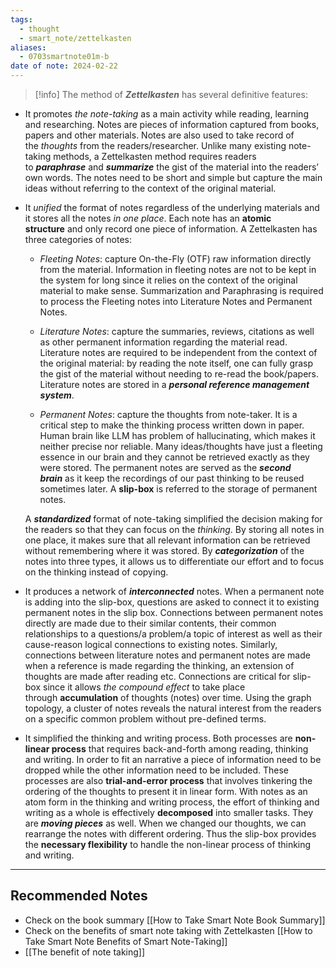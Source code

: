 ```yaml
---
tags:
  - thought
  - smart_note/zettelkasten
aliases:
  - 0703smartnote01m-b
date of note: 2024-02-22
---
```

> [!info] 
> The method of ***Zettelkasten*** has several definitive features:  

- It promotes _the note-taking_ as a main activity while reading, learning and researching. Notes are pieces of information captured from books, papers and other materials. Notes are also used to take record of the *thoughts* from the readers/researcher. Unlike many existing note-taking methods, a Zettelkasten method requires readers to ***paraphrase*** and ***summarize*** the gist of the material into the readers’ own words. The notes need to be short and simple but capture the main ideas without referring to the context of the original material. 
  
- It _unified_ the format of notes regardless of the underlying materials and it stores all the notes _in one place_. Each note has an **atomic structure** and only record one piece of information. A Zettelkasten has three categories of notes: 
  
	- _Fleeting Notes_: capture On-the-Fly (OTF) raw information directly from the material. Information in fleeting notes are not to be kept in the system for long since it relies on the context of the original material to make sense. Summarization and Paraphrasing is required to process the Fleeting notes into Literature Notes and Permanent Notes. 
	  
	-  _Literature Notes_: capture the summaries, reviews, citations as well as other permanent information regarding the material read. Literature notes are required to be independent from the context of the original material: by reading the note itself, one can fully grasp the gist of the material without needing to re-read the book/papers. Literature notes are stored in a **_personal reference management system_**.
	  
	- _Permanent Notes_: capture the thoughts from note-taker. It is a critical step to make the thinking process written down in paper. Human brain like LLM has problem of hallucinating, which makes it neither precise nor reliable. Many ideas/thoughts have just a fleeting essence in our brain and they cannot be retrieved exactly as they were stored. The permanent notes are served as the _**second brain**_ as it keep the recordings of our past thinking to be reused sometimes later. A **slip-box** is referred to the storage of permanent notes.
	  
	A _**standardized**_ format of note-taking simplified the decision making for the readers so that they can focus on the _thinking_. By storing all notes in one place, it makes sure that all relevant information can be retrieved without remembering where it was stored. By **_categorization_** of the notes into three types, it allows us to differentiate our effort and to focus on the thinking instead of copying.   
	
- It produces a network of **_interconnected_** notes. When a permanent note is adding into the slip-box, questions are asked to connect it to existing permanent notes in the slip box. Connections between permanent notes directly are made due to their similar contents, their common relationships to a questions/a problem/a topic of interest as well as their cause-reason logical connections to existing notes. Similarly, connections between literature notes and permanent notes are made when a reference is made regarding the thinking, an extension of thoughts are made after reading etc. Connections are critical for slip-box since it allows _the compound effect_ to take place through **accumulation** of thoughts (notes) over time. Using the graph topology, a cluster of notes reveals the natural interest from the readers on a specific common problem without pre-defined terms. 
  
- It simplified the thinking and writing process. Both processes are **non-linear process** that requires back-and-forth among reading, thinking and writing. In order to fit an narrative a piece of information need to be dropped while the other information need to be included. These processes are also **trial-and-error process** that involves tinkering the ordering of the thoughts to present it in linear form. With notes as an atom form in the thinking and writing process, the effort of thinking and writing as a whole is effectively **decomposed** into smaller tasks. They are **_moving pieces_** as well. When we changed our thoughts, we can rearrange the notes with different ordering. Thus the slip-box provides the **necessary flexibility** to handle the non-linear process of thinking and writing.









-----------
##  Recommended Notes

- Check on the book summary [[How to Take Smart Note Book Summary]]
- Check on the benefits of smart note taking with Zettelkasten [[How to Take Smart Note Benefits of Smart Note-Taking]]
- [[The benefit of note taking]]
